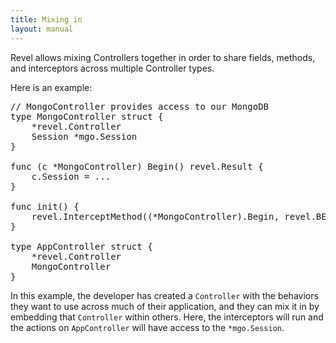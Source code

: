 ```yaml
---
title: Mixing in
layout: manual
---
```


Revel allows mixing Controllers together in order to share fields, methods, and
interceptors across multiple Controller types.

Here is an example:

<pre class="prettyprint lang-go">
// MongoController provides access to our MongoDB
type MongoController struct {
	*revel.Controller
	Session *mgo.Session
}

func (c *MongoController) Begin() revel.Result {
	c.Session = ...
}

func init() {
	revel.InterceptMethod((*MongoController).Begin, revel.BEFORE)
}

type AppController struct {
	*revel.Controller
	MongoController
}
</pre>

In this example, the developer has created a `Controller` with the behaviors they
want to use across much of their application, and they can mix it in by
embedding that `Controller` within others.  Here, the interceptors will run and
the actions on `AppController` will have access to the `*mgo.Session`.
